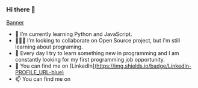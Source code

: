 ### Hi there 👋
[Banner](file:///C:/Users/Mati/Desktop/banner-github.png)

- 🌱 I’m currently learning Python and JavaScript.
- 👨🏻‍🎓 I’m looking to collaborate on Open Source project, but i'm still learning about programing.
- 👯 Every day I try to learn something new in programming and I am constantly looking for my first programming job opportunity.
- 🤔 You can find me on [LinkedIn][(https://img.shields.io/badge/LinkedIn-PROFILE_URL-blue)](www.linkedin.com/in/matias-gutierrez-7b4457198)
- 📫 You can find me on

